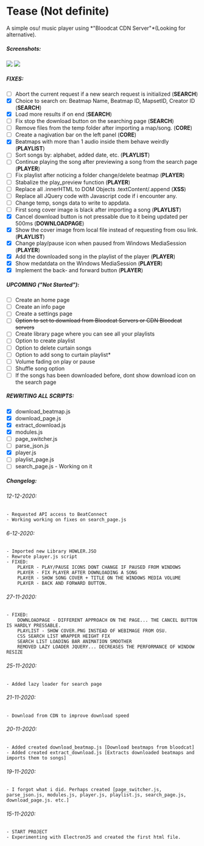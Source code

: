 <h1>Tease (Not definite)</h1>
A simple osu! music player using *"Bloodcat CDN Server"*(Looking for alternative).

<h5>Screenshots:</h5>

![ ](https://kuina-natsukawa.s-ul.eu/PAtw0XK0)
![ ](https://kuina-natsukawa.s-ul.eu/nE4pXjVS)


<h5>FIXES:</h5>

- [ ] Abort the current request if a new search request is initialized (**SEARCH**)
- [x] Choice to search on: Beatmap Name, Beatmap ID, MapsetID, Creator ID (**SEARCH**)
- [x] Load more results if on end (**SEARCH**)
- [ ] Fix stop the download button on the searching page (**SEARCH**)
- [ ] Remove files from the temp folder after importing a map/song.  (**CORE**)
- [ ] Create a nagivation bar on the left panel  (**CORE**)
- [x] Beatmaps with more than 1 audio inside them behave weirdly (**PLAYLIST**)
- [ ] Sort songs by: alphabet, added date, etc. (**PLAYLIST**)
- [ ] Continue playing the song after previewing a song from the search page (**PLAYER**)
- [ ] Fix playlist after noticing a folder change/delete beatmap (**PLAYER**)
- [ ] Stabalize the play_preview function (**PLAYER**)
- [ ] Replace all .innerHTML to DOM Objects .textContent/.append (**XSS**)
- [ ] Replace all JQuery code with Javascript code if i encounter any.
- [ ] Change temp, songs data to write to appdata.
- [ ] First song cover image is black after importing a song (**PLAYLIST**)
- [x] Cancel download button is not pressable due to it being updated per 500ms (**DOWNLOADPAGE**)
- [x] Show the cover image from local file instead of requesting from osu link. (**PLAYLIST**)
- [x] Change play/pause icon when paused from Windows MediaSession (**PLAYER**)
- [x] Add the downloaded song in the playlist of the player (**PLAYER**)
- [x] Show medatdata on the Windows MediaSession (**PLAYER**)
- [x] Implement the back- and forward button (**PLAYER**)

<h5>UPCOMING ("Not Started"):</h5>

- [ ] Create an home page
- [ ] Create an info page
- [ ] Create a settings page
- [ ] ~~Option to set to download from Bloodcat Servers or CDN Bloodcat servers~~
- [ ] Create library page where you can see all your playlists
- [ ] Option to create playlist
- [ ] Option to delete curtain songs
- [ ] Option to add song to curtain playlist*
- [ ] Volume fading on play or pause
- [ ] Shuffle song option
- [ ] If the songs has been downloaded before, dont show download icon on the search page

<h5>REWRITING ALL SCRIPTS:</h5>

- [x] download_beatmap.js
- [x] download_page.js
- [x] extract_download.js
- [x] modules.js
- [ ] page_switcher.js
- [ ] parse_json.js
- [x] player.js
- [ ] playlist_page.js
- [ ] search_page.js - Working on it

<h5>Changelog:</h5>
<h6>12-12-2020:</h6>

    - Requested API access to BeatConnect
    - Working working on fixes on search_page.js

<h6>6-12-2020:</h6>

    - Imported new Library HOWLER.JSO
    - Rewrote player.js script 
    - FIXED:
        PLAYER - PLAY/PAUSE ICONS DONT CHANGE IF PAUSED FROM WINDOWS
        PLAYER - FIX PLAYER AFTER DOWNLOADING A SONG
        PLAYER - SHOW SONG COVER + TITLE ON THE WINDOWS MEDIA VOLUME
        PLAYER - BACK AND FORWARD BUTTON.

<h6>27-11-2020:</h6>

    - FIXED:
        DOWNLOADPAGE - DIFFERENT APPROACH ON THE PAGE... THE CANCEL BUTTON IS HARDLY PRESSABLE.
        PLAYLIST - SHOW COVER.PNG INSTEAD OF WEBIMAGE FROM OSU.
        CSS SEARCH LIST WRAPPER HEIGHT FIX
        SEARCH LIST LOADING BAR ANIMATION SMOOTHER
        REMOVED LAZY LOADER JQUERY... DECREASES THE PERFORMANCE OF WINDOW RESIZE

<h6>25-11-2020:</h6>

    - Added lazy loader for search page

<h6>21-11-2020:</h6> 

    - Download from CDN to improve download speed

<h6>20-11-2020:</h6> 

    - Added created download_beatmap.js [Download beatmaps from bloodcat]
    - Added created extract_download.js [Extracts downloaded beatmaps and imports them to songs]

<h6>19-11-2020:</h6> 

    - I forgot what i did. Perhaps created [page_switcher.js, parse_json.js, modules.js, player.js, playlist.js, search_page.js, download_page.js. etc.]

<h6>15-11-2020:</h6>

    - START PROJECT
    - Experimenting with ElectronJS and created the first html file.
